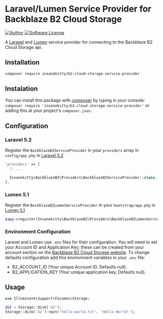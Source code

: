 # Laravel/Lumen Service Provider for Backblaze B2 Cloud Storage
[![Author](http://img.shields.io/badge/author-@megandavidson-blue.svg?style=flat-square)](https://twitter.com/abisinthe#41) [![Software License](https://img.shields.io/badge/license-MIT-brightgreen.svg?style=flat-square)](LICENSE)

A [Laravel](http://laravel.com) and [Lumen](http://lumen.laravel.com) service provider for connecting to the Backblaze B2 Cloud Storage api.

## Installation

```bash
composer require insanekitty/b2-cloud-storage-service-provider
```

## Instalation
You can install this package with [composer](http://getcomposer.org) by typing in your console: `composer require 'insanekitty/b2-cloud-storage-service-provider'` or adding this at your project's `composer.json`.

## Configuration
### Laravel 5.2
Register the `BackblazeB2ServiceProvider` in your `providers` array in `config/app.php` in [Laravel 5.2](http://laravel.com)

```php
'providers' => [
  // ...

  Insanekitty\BackblazeB2\Providers\BackblazeB2ServiceProvider::class,
],
```

### Lumen 5.1
Register the `BackblazeB2LumenServiceProvider` in your `bootstrap/app.php` in [Lumen 5.1](http://lumen.laravel.com)

```php
$app->register(Insanekitty\BackblazeB2\Providers\BackblazeB2LumenServiceProvider::class);
```

### Environment Configuration
Laravel and Lumen use `.env` files for their configuration. You will need to set your Account ID and Application Key; these can be created from your account section  on the [Backblaze B2 Cloud Storage website](https://www.backblaze.com/b2/cloud-storage.html). To change defaults configuration add this environment variables in your `.env` file:

- B2_ACCOUNT_ID (Your unique Account ID. Defaults null).
- B2_APPLICATION_KEY (Your unique application key. Defaults null).

## Usage
~~~ php
use Illuminate\Support\Facades\Storage;

$b2 = Storage::disk('b2');
Storage::disk('b2')->put('hello-world.txt', 'Hello World!');

~~~
